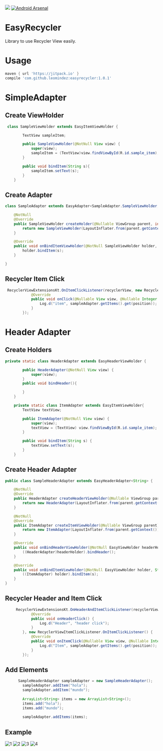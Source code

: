 [![](https://jitpack.io/v/leomindez/easyrecycler.svg)](https://jitpack.io/#leomindez/easyrecycler) [![Android Arsenal](https://img.shields.io/badge/Android%20Arsenal-EasyRecycler-green.svg?style=flat)](http://android-arsenal.com/details/1/4766)
# EasyRecycler
Library to use Recycler View easily. 
# Usage

```gradle		
maven { url 'https://jitpack.io' }
compile 'com.github.leomindez:easyrecycler:1.0.1'
```

# SimpleAdapter
## Create ViewHolder 

```java
 class SampleViewHolder extends EasyItemViewHolder {

        TextView sampleItem;

        public SampleViewHolder(@NotNull View view) {
            super(view);
            sampleItem = (TextView)view.findViewById(R.id.sample_item);
        }

        public void bindItem(String s){
            sampleItem.setText(s);
        }
    }
```
## Create Adapter 

```java
class SampleAdapter extends EasyAdapter<SampleAdapter.SampleViewHolder, String> {

    @NotNull
    @Override
    public SampleViewHolder createHolder(@Nullable ViewGroup parent, int viewType) {
        return new SampleViewHolder(LayoutInflater.from(parent.getContext()).inflate(R.layout.sample_item_layout,parent,false));
    }

    @Override
    public void onBindItemViewHolder(@NotNull SampleViewHolder holder, String s, int position) {
        holder.bindItem(s);
    }

}
```

## Recycler Item Click
```java
 RecyclerViewExtensionsKt.OnItemClickListener(recyclerView, new RecyclerViewItemClickListener.OnItemClickListener() {
            @Override
            public void onClick(@Nullable View view, @Nullable Integer position) {
                Log.d("item", sampleAdapter.getItems().get(position));
            }
        });
```
# Header Adapter
## Create Holders
``` java
private static class HeaderAdapter extends EasyHeaderViewHolder {

        public HeaderAdapter(@NotNull View view) {
            super(view);
        }
        public void bindHeader(){

        }
    }

    private static class ItemAdapter extends EasyItemViewHolder{
        TextView textView;

        public ItemAdapter(@NotNull View view) {
            super(view);
            textView = (TextView) view.findViewById(R.id.sample_item);
        }

        public void bindItem(String s) {
            textView.setText(s);
        }
    }
```

## Create Header Adapter 
```java
public class SampleHeaderAdapter extends EasyHeaderAdapter<String> {

    @NotNull
    @Override
    public HeaderAdapter createHeaderViewHolder(@Nullable ViewGroup parent) {
        return new HeaderAdapter(LayoutInflater.from(parent.getContext()).inflate(R.layout.header_layout,parent,false));
    }

    @NotNull
    @Override
    public ItemAdapter createItemViewHolder(@Nullable ViewGroup parent) {
        return new ItemAdapter(LayoutInflater.from(parent.getContext()).inflate(R.layout.sample_item_layout,parent,false));
    }

    @Override
    public void onBindHeaderViewHolder(@NotNull EasyViewHolder headerHolder) {
        ((HeaderAdapter)headerHolder).bindHeader();
    }

    @Override
    public void onBindItemViewHolder(@NotNull EasyViewHolder holder, String s, int position) {
        ((ItemAdapter) holder).bindItem(s);
    }
}
```
## Recycler Header and Item Click
```java
     RecyclerViewExtensionsKt.OnHeaderAndItemClickListener(recyclerView, new RecyclerViewHeaderClickListener.OnHeaderClickListener() {
            @Override
            public void onHeaderClick() {
                Log.d("Header", "header click");
            }
        }, new RecyclerViewItemClickListener.OnItemClickListener() {
            @Override
            public void onItemClick(@Nullable View view, @Nullable Integer position) {
                Log.d("Item", sampleAdapter.getItems().get(position));
            }
        });
```
## Add Elements 
```java
      SampleHeaderAdapter sampleAdapter = new SampleHeaderAdapter();
        sampleAdapter.addItem("hola");
        sampleAdapter.addItem("mundo");
        
        ArrayList<String> items = new ArrayList<String>();
        items.add("hola");
        items.add("mundo");
        
        sampleAdapter.addItems(items);
 ```
## Example
 ![1](https://github.com/BraulioMendez/EasyRecycler/blob/master/art/1.png "Recycler View With Header")  ![2](https://github.com/BraulioMendez/EasyRecycler/blob/master/art/2.png)  ![3](https://github.com/BraulioMendez/EasyRecycler/blob/master/art/3.png)  ![4](https://github.com/BraulioMendez/EasyRecycler/blob/master/art/4.png)  




